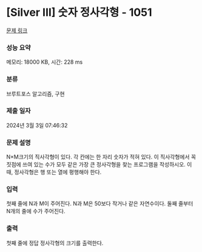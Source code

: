# [Silver III] 숫자 정사각형 - 1051 

[문제 링크](https://www.acmicpc.net/problem/1051) 

### 성능 요약

메모리: 18000 KB, 시간: 228 ms

### 분류

브루트포스 알고리즘, 구현

### 제출 일자

2024년 3월 3일 07:46:32

### 문제 설명

<p>N×M크기의 직사각형이 있다. 각 칸에는 한 자리 숫자가 적혀 있다. 이 직사각형에서 꼭짓점에 쓰여 있는 수가 모두 같은 가장 큰 정사각형을 찾는 프로그램을 작성하시오. 이때, 정사각형은 행 또는 열에 평행해야 한다.</p>

### 입력 

 <p>첫째 줄에 N과 M이 주어진다. N과 M은 50보다 작거나 같은 자연수이다. 둘째 줄부터 N개의 줄에 수가 주어진다.</p>

### 출력 

 <p>첫째 줄에 정답 정사각형의 크기를 출력한다.</p>

